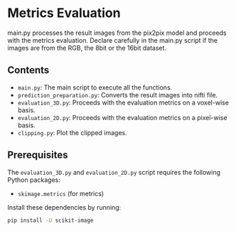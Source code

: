# Metrics Evaluation

main.py processes the result images from the pix2pix model and proceeds with the metrics evaluation. Declare carefully in the main.py script if the images are from the RGB, the 8bit or the 16bit dataset.

## Contents

- `main.py`: The main script to execute all the functions.
- `prediction_preparation.py`: Converts the result images into nifti file.
- `evaluation_3D.py`: Proceeds with the evaluation metrics on a voxel-wise basis.
- `evaluation_2D.py`: Proceeds with the evaluation metrics on a pixel-wise basis.
- `clipping.py`: Plot the clipped images.

## Prerequisites

The `evaluation_3D.py` and `evaluation_2D.py` script requires the following Python packages:

- `skimage.metrics` (for metrics)

Install these dependencies by running:

```bash
pip install -U scikit-image
```
